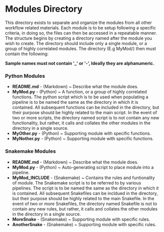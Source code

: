 # Modules Directory
This directory exists to separate and organize the modules from all other workflow related materials.
Each module is to be setup following a specific criteria, in doing so, the files can then be accessed 
in a repeatable manner. The structure begins by creating a directory named after the module you wish
to create. The directory should include only a single module, or a group of highly correlated modules.
The directory (E.g MyMod/) then must contain the following:


**Sample names must not contain '_' or '-', Ideally they are alphanumeric.**


### Python Modules
* **README.md** - (Markdown) ~ Describe what the module does.
* **MyMod.py** - (Python) ~ A function, or a group of highly correlated functions. The python script which is to 
be used when populating a pipeline is to be named the same as the directory in which it is contained. 
All subsequent functions can be included in the directory, but their purpose should be highly related to 
the main script. In the event of two or more scripts, the directory named script is to not contain any 
new functionality, but rather, it calls and collates the other modules in the directory in a single source. 
* **MyOther.py** - (Python) ~ Supporting module with specific functions.
* **MyNother.py** - (Python) ~ Supporting module with specific functions.

### Snakemake Modules
* **README.md** - (Markdown) ~ Describe what the module does.
* **MyMod.py** - (Python) ~ Auto-generating script to place module into a pipeline. 
* **MyMod_INCLUDE** - (Snakemake) ~ Contains the rules and funtionality of module. The Snakemake script is to
be referred to by various pipelines. The script is to be named the same as the directory in which it is
contained. All subsequent Snakefiles can be incldued in the directory, but their purpose should be highly
related to the main Snakefile. In the event of two or more Snakefiles, the directory named Snakefile is not 
to contain any new rules, but rather, it calls and collates the other modules in the directory in a single
source.
* **MoreSnake** - (Snakemake) ~ Supporting module with specific rules.
* **AnotherSnake** - (Snakemake) ~ Supporting module with specific rules.
